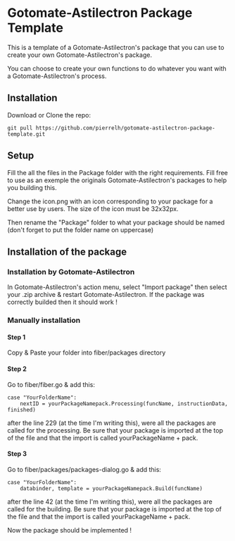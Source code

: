 # Gotomate-Astilectron Package Template

This is a template of a Gotomate-Astilectron's package that you can use to create your own Gotomate-Astilectron's package.

You can choose to create your own functions to do whatever you want with a Gotomate-Astilectron's process.

## Installation

Download or Clone the repo:
```
git pull https://github.com/pierrelh/gotomate-astilectron-package-template.git
```

## Setup

Fill the all the files in the Package folder with the right requirements. Fill free to use as an exemple the originals Gotomate-Astilectron's packages to help you building this.

Change the icon.png with an icon corresponding to your package for a better use by users. The size of the icon must be 32x32px. 

Then rename the "Package" folder to what your package should be named (don't forget to put the folder name on uppercase)

## Installation of the package

### Installation by Gotomate-Astilectron

In Gotomate-Astilectron's action menu, select "Import package" then select your .zip archive & restart Gotomate-Astilectron. If the package was correctly
builded then it should work !

### Manually installation

#### Step 1

Copy & Paste your folder into fiber/packages directory

#### Step 2

Go to fiber/fiber.go & add this:
```
case "YourFolderName":
	nextID = yourPackageNamepack.Processing(funcName, instructionData, finished)
```
after the line 229 (at the time I'm writing this), were all the packages are called for the processing.
Be sure that your package is imported at the top of the file and that the import is called yourPackageName + pack.

#### Step 3

Go to fiber/packages/packages-dialog.go & add this:
```
case "YourFolderName":
	databinder, template = yourPackageNamepack.Build(funcName)
```
after the line 42 (at the time I'm writing this), were all the packages are called for the building.
Be sure that your package is imported at the top of the file and that the import is called yourPackageName + pack.


Now the package should be implemented !